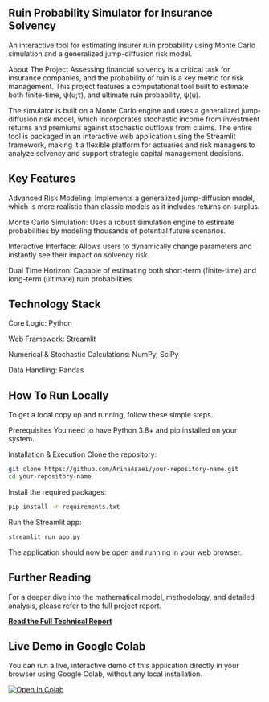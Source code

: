 ## Ruin Probability Simulator for Insurance Solvency
An interactive tool for estimating insurer ruin probability using Monte Carlo simulation and a generalized jump-diffusion risk model.

About The Project
Assessing financial solvency is a critical task for insurance companies, and the probability of ruin is a key metric for risk management. This project features a computational tool built to estimate both finite-time, 
ψ(u;τ), and ultimate ruin probability, ψ(u).

The simulator is built on a Monte Carlo engine and uses a generalized jump-diffusion risk model, which incorporates stochastic income from investment returns and premiums against stochastic outflows from claims. The entire tool is packaged in an interactive web application using the Streamlit framework, making it a flexible platform for actuaries and risk managers to analyze solvency and support strategic capital management decisions.

## Key Features
Advanced Risk Modeling: Implements a generalized jump-diffusion model, which is more realistic than classic models as it includes returns on surplus.

Monte Carlo Simulation: Uses a robust simulation engine to estimate probabilities by modeling thousands of potential future scenarios.

Interactive Interface: Allows users to dynamically change parameters and instantly see their impact on solvency risk.

Dual Time Horizon: Capable of estimating both short-term (finite-time) and long-term (ultimate) ruin probabilities.

## Technology Stack
Core Logic: Python

Web Framework: Streamlit

Numerical & Stochastic Calculations: NumPy, SciPy

Data Handling: Pandas

## How To Run Locally
To get a local copy up and running, follow these simple steps.

Prerequisites
You need to have Python 3.8+ and pip installed on your system.

Installation & Execution
Clone the repository:



```sh
git clone https://github.com/ArinaAsaei/your-repository-name.git
cd your-repository-name
```
Install the required packages:


```sh
pip install -r requirements.txt
```
Run the Streamlit app:

```sh
streamlit run app.py
```
The application should now be open and running in your web browser.

## Further Reading

For a deeper dive into the mathematical model, methodology, and detailed analysis, please refer to the full project report.

[**Read the Full Technical Report**](https://docs.google.com/document/d/1T4bwsijVyeunCSnKChLn2qN6AErdtEDieC9OdYlxZWw/edit?usp=sharing)

## Live Demo in Google Colab

You can run a live, interactive demo of this application directly in your browser using Google Colab, without any local installation.

[![Open In Colab](https://colab.research.google.com/assets/colab-badge.svg)](https://colab.research.google.com/drive/1mCruVeHAqhcoOOKO8OAKdWAp4Rdt2ZHI)